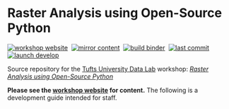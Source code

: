 # Raster Analysis using Open-Source Python

[![workshop website][workshop-webiste-badge]][workshop-webiste-link]&nbsp;
[![mirror content][mirror-content-badge]](../../actions/workflows/mirror-content.yml)&nbsp;
[![build binder][build-binder-badge]](../../actions/workflows/build-binder.yml)&nbsp;
[![last commit][last-commit-badge]](../../commits/main)&nbsp;
[![launch develop][develop-launch-badge]][develop-launch-link]

Source repository for the [Tufts University Data Lab][datalab-website-link] workshop: [*Raster Analysis using Open-Source Python*][workshop-webiste-link]

**Please see the [workshop website][workshop-webiste-link] for content.** The following is a development guide intended for staff.

<!-- define reference-style links -->

[workshop-webiste-link]: https://tuftsdatalab.github.io/python-raster/
[datalab-website-link]: https://sites.tufts.edu/datalab/
[develop-launch-link]: https://mybinder.org/v2/gh/tuftsdatalab/python-raster/develop

[workshop-webiste-badge]: https://img.shields.io/website?label=workshop%20webiste&url=https://tuftsdatalab.github.io/python-raster/
[mirror-content-badge]: https://img.shields.io/github/workflow/status/tuftsdatalab/python-raster/mirror-content?label=mirror%20content
[build-binder-badge]: https://img.shields.io/github/workflow/status/tuftsdatalab/python-raster/build-binder?label=build%20binder
[last-commit-badge]: https://img.shields.io/github/last-commit/tuftsdatalab/python-raster
[develop-launch-badge]: https://tuftsdatalab.github.io/badges/develop.svg
